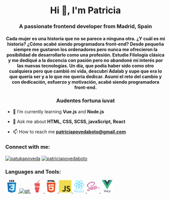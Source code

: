 <h1 align="center">Hi 👋, I'm Patricia</h1>
<h3 align="center">A passionate frontend developer from Madrid, Spain</h3>

<h4 align="center">Cada mujer es una historia que no se parece a
ninguna otra.
¿Y cuál es mi historia? ¿Cómo acabé siendo
programadora front-end? Desde pequeña
siempre me gustaron los ordenadores pero nunca
me ofrecieron la posibilidad de desarrollarlo como
una profesión.
Estudie Filología clásica y me dediqué a la docencia
con pasión pero no abandoné mi interés por
las nuevas tecnologías.
Un día, que podía haber sido como otro cualquiera
pero que cambió mi vida, descubrí Adalab y supe
que era lo que quería ser y a lo que me quería
dedicar.
Asumí el reto del cambio y con dedicación,
esfuerzo y motivación, acabé siendo
programadora front-end.</h4>

<h3 align="center">Audentes fortuna iuvat</h3>


- 🌱 I’m currently learning **Vue.js** and **Node.js**

- 💬 Ask me about **HTML, CSS, SCSS, javaScript, React**

- 📫 How to reach me **patriciapovedaboto@gmail.com**

<h3 align="left">Connect with me:</h3>
<p align="left">
<a href="https://twitter.com/patukapoveda" target="blank"><img align="center" src="https://cdn.jsdelivr.net/npm/simple-icons@3.0.1/icons/twitter.svg" alt="patukapoveda" height="30" width="40" /></a>
<a href="https://linkedin.com/in/patriciapovedaboto" target="blank"><img align="center" src="https://cdn.jsdelivr.net/npm/simple-icons@3.0.1/icons/linkedin.svg" alt="patriciapovedaboto" height="30" width="40" /></a>
</p>

<h3 align="left">Languages and Tools:</h3>
<p align="left"> <a href="https://www.w3schools.com/css/" target="_blank"> <img src="https://raw.githubusercontent.com/devicons/devicon/master/icons/css3/css3-original-wordmark.svg" alt="css3" width="40" height="40"/> </a> <a href="https://git-scm.com/" target="_blank"> <img src="https://www.vectorlogo.zone/logos/git-scm/git-scm-icon.svg" alt="git" width="40" height="40"/> </a> <a href="https://gulpjs.com" target="_blank"> <img src="https://raw.githubusercontent.com/devicons/devicon/master/icons/gulp/gulp-plain.svg" alt="gulp" width="40" height="40"/> </a> <a href="https://www.w3.org/html/" target="_blank"> <img src="https://raw.githubusercontent.com/devicons/devicon/master/icons/html5/html5-original-wordmark.svg" alt="html5" width="40" height="40"/> </a> <a href="https://developer.mozilla.org/en-US/docs/Web/JavaScript" target="_blank"> <img src="https://raw.githubusercontent.com/devicons/devicon/master/icons/javascript/javascript-original.svg" alt="javascript" width="40" height="40"/> </a> <a href="https://reactjs.org/" target="_blank"> <img src="https://raw.githubusercontent.com/devicons/devicon/master/icons/react/react-original-wordmark.svg" alt="react" width="40" height="40"/> </a> <a href="https://sass-lang.com" target="_blank"> <img src="https://raw.githubusercontent.com/devicons/devicon/master/icons/sass/sass-original.svg" alt="sass" width="40" height="40"/> </a> <a href="https://vuejs.org/" target="_blank"> <img src="https://raw.githubusercontent.com/devicons/devicon/master/icons/vuejs/vuejs-original-wordmark.svg" alt="vuejs" width="40" height="40"/> </a> </p>

